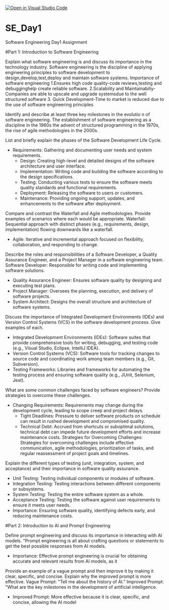 [![Open in Visual Studio Code](https://classroom.github.com/assets/open-in-vscode-2e0aaae1b6195c2367325f4f02e2d04e9abb55f0b24a779b69b11b9e10269abc.svg)](https://classroom.github.com/online_ide?assignment_repo_id=18388313&assignment_repo_type=AssignmentRepo)
# SE_Day1
Software Engineering Day1 Assignment

#Part 1: Introduction to Software Engineering

Explain what software engineering is and discuss its importance in the technology industry.
Software engineering is the discipline of applying engineering principles to software development to design,develop,test,deploy and maintain software systems.
Importance of software engineering
1.Ensures high code quality-code reviews,testing and debugginghelp create reliable software.
2.Scalability and Maintainabiliy-Companies are able to upscale and upgrade systemsdue to the well structured software
3.  Quick Development-Time to market is reduced due to the use of software engineering principles

Identify and describe at least three key milestones in the evolutio n of software engineering.
The establishment of software engineering as a discipline in the 1960s
the advent of structured programming in the 1970s,
the rise of agile methodologies in the 2000s. 

List and briefly explain the phases of the Software Development Life Cycle.
- Requirements: Gathering and documenting user needs and system requirements.
  - Design: Creating high-level and detailed designs of the software architecture and user interface.
  - Implementation: Writing code and building the software according to the design specifications.
  - Testing: Conducting various tests to ensure the software meets quality standards and functional requirements.
  - Deployment: Releasing the software to users or customers.
  - Maintenance: Providing ongoing support, updates, and enhancements to the software after deployment.



Compare and contrast the Waterfall and Agile methodologies.   Provide examples of scenarios where each would be appropriate.
Waterfall: Sequential approach with distinct phases (e.g., requirements, design, implementation) flowing downwards like a waterfall.
  - Agile: Iterative and incremental approach focused on flexibility, collaboration, and responding to change.

Describe the roles and responsibilities of a Software Developer, a Quality Assurance Engineer, and a Project Manager in a software engineering team.
 Software Developer: Responsible for writing code and implementing software solutions.
  - Quality Assurance Engineer: Ensures software quality by designing and executing test plans.
  - Project Manager: Oversees the planning, execution, and delivery of software projects.
  - System Architect: Designs the overall structure and architecture of software systems.


Discuss the importance of Integrated Development Environments (IDEs) and Version Control Systems (VCS) in the software development process. Give examples of each.
 - Integrated Development Environments (IDEs): Software suites that provide comprehensive tools for writing, debugging, and testing code (e.g., Visual Studio, Eclipse, IntelliJ IDEA).
  - Version Control Systems (VCS): Software tools for tracking changes to source code and coordinating work among team members (e.g., Git, Subversion).
  - Testing Frameworks: Libraries and frameworks for automating the testing process and ensuring software quality (e.g., JUnit, Selenium, Jest).


What are some common challenges faced by software engineers? Provide strategies to overcome these challenges.
- Changing Requirements: Requirements may change during the development cycle, leading to scope creep and project delays.
  - Tight Deadlines: Pressure to deliver software products on schedule can result in rushed development and compromised quality.
  - Technical Debt: Accrued from shortcuts or suboptimal solutions, technical debt can impede future development efforts and increase maintenance costs.
Strategies for Overcoming Challenges: Strategies for overcoming challenges include effective communication, agile methodologies, prioritization of tasks, and regular reassessment of project goals and timelines.


Explain the different types of testing (unit, integration, system, and acceptance) and their importance in software quality assurance.

  - Unit Testing: Testing individual components or modules of software.
  - Integration Testing: Testing interactions between different components or subsystems.
  - System Testing: Testing the entire software system as a whole.
  - Acceptance Testing: Testing the software against user requirements to ensure it meets user needs.
- Importance: Ensuring software quality, identifying defects early, and reducing maintenance costs.


#Part 2: Introduction to AI and Prompt Engineering


Define prompt engineering and discuss its importance in interacting with AI models.
"Prompt engineering is all about crafting questions or statements to get the best possible responses from AI models.
- Importance: Effective prompt engineering is crucial for obtaining accurate and relevant results from AI models, as it



Provide an example of a vague prompt and then improve it by making it clear, specific, and concise. Explain why the improved prompt is more effective.
Vague Prompt: "Tell me about the history of AI."
Improved Prompt: "What are the key milestones in the development of artificial intelligence.
- Improved Prompt: More effective because it is clear, specific, and concise, allowing the AI model

